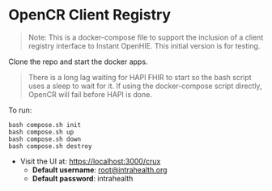 # OpenCR Client Registry

> Note: This is a docker-compose file to support the inclusion of a client registry interface to Instant OpenHIE. This initial version is for testing.

Clone the repo and start the docker apps.

> There is a long lag waiting for HAPI FHIR to start so the bash script uses a sleep to wait for it. If using the docker-compose script directly, OpenCR will fail before HAPI is done.

To run:
```
bash compose.sh init
bash compose.sh up
bash compose.sh down
bash compose.sh destroy
```

* Visit the UI at: [https://localhost:3000/crux](https://localhost:3000/crux)
    * **Default username**: root@intrahealth.org 
    * **Default password**: intrahealth
